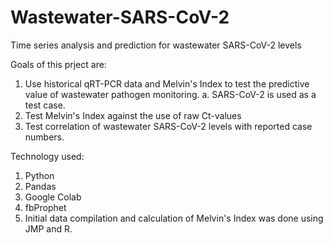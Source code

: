 # Wastewater-SARS-CoV-2
Time series analysis and prediction for wastewater SARS-CoV-2 levels

Goals of this prject are:

1. Use historical qRT-PCR data and Melvin's Index to test the predictive value of wastewater pathogen monitoring.
    a. SARS-CoV-2 is used as a test case.
2. Test Melvin's Index against the use of raw Ct-values
3. Test correlation of wastewater SARS-CoV-2 levels with reported case numbers.

Technology used:
1. Python
2. Pandas
3. Google Colab
4. fbProphet
5. Initial data compilation and calculation of Melvin's Index was done using JMP and R.
